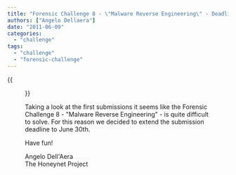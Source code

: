 ```yaml
---
title: "Forensic Challenge 8 - \"Malware Reverse Engineering\" - Deadline Extended"
authors: ["Angelo Dellaera"]
date: "2011-06-09"
categories: 
  - "challenge"
tags: 
  - "challenge"
  - "forensic-challenge"
---
```

{{<figure src="images/banner.png" alt="Banner" width="50%">}}

Taking a look at the first submissions it seems like the Forensic Challenge 8 - "Malware Reverse Engineering" - is quite difficult to solve. For this reason we decided to extend the submission deadline to June 30th.  

Have fun!  

Angelo Dell'Aera  
The Honeynet Project
